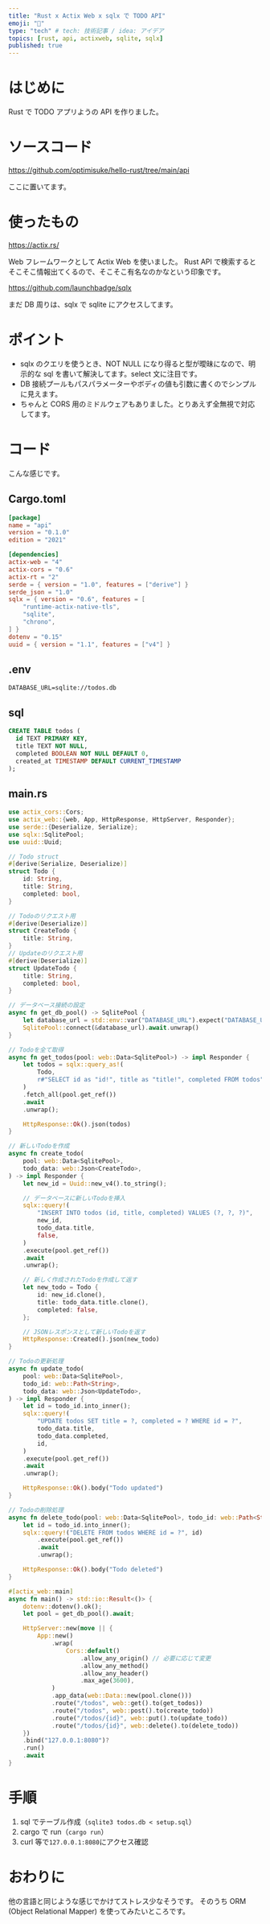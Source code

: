 ```yaml
---
title: "Rust x Actix Web x sqlx で TODO API"
emoji: "🦀"
type: "tech" # tech: 技術記事 / idea: アイデア
topics: [rust, api, actixweb, sqlite, sqlx]
published: true
---
```


# はじめに

Rust で TODO アプリようの API を作りました。

# ソースコード

https://github.com/optimisuke/hello-rust/tree/main/api

ここに置いてます。

# 使ったもの

https://actix.rs/

Web フレームワークとして Actix Web を使いました。
Rust API で検索するとそこそこ情報出てくるので、そこそこ有名なのかなという印象です。

https://github.com/launchbadge/sqlx

まだ DB 周りは、sqlx で sqlite にアクセスしてます。

# ポイント

- sqlx のクエリを使うとき、NOT NULL になり得ると型が曖昧になので、明示的な sql を書いて解決してます。select 文に注目です。
- DB 接続プールもパスパラメーターやボディの値も引数に書くのでシンプルに見えます。
- ちゃんと CORS 用のミドルウェアもありました。とりあえず全無視で対応してます。

# コード

こんな感じです。

## Cargo.toml

```toml:Cargo.toml
[package]
name = "api"
version = "0.1.0"
edition = "2021"

[dependencies]
actix-web = "4"
actix-cors = "0.6"
actix-rt = "2"
serde = { version = "1.0", features = ["derive"] }
serde_json = "1.0"
sqlx = { version = "0.6", features = [
    "runtime-actix-native-tls",
    "sqlite",
    "chrono",
] }
dotenv = "0.15"
uuid = { version = "1.1", features = ["v4"] }
```

## .env

```.env
DATABASE_URL=sqlite://todos.db
```

## sql

```sql:setup.sql
CREATE TABLE todos (
  id TEXT PRIMARY KEY,
  title TEXT NOT NULL,
  completed BOOLEAN NOT NULL DEFAULT 0,
  created_at TIMESTAMP DEFAULT CURRENT_TIMESTAMP
);
```

## main.rs

```rust:src/main.rs
use actix_cors::Cors;
use actix_web::{web, App, HttpResponse, HttpServer, Responder};
use serde::{Deserialize, Serialize};
use sqlx::SqlitePool;
use uuid::Uuid;

// Todo struct
#[derive(Serialize, Deserialize)]
struct Todo {
    id: String,
    title: String,
    completed: bool,
}

// Todoのリクエスト用
#[derive(Deserialize)]
struct CreateTodo {
    title: String,
}
// Updateのリクエスト用
#[derive(Deserialize)]
struct UpdateTodo {
    title: String,
    completed: bool,
}

// データベース接続の設定
async fn get_db_pool() -> SqlitePool {
    let database_url = std::env::var("DATABASE_URL").expect("DATABASE_URL must be set");
    SqlitePool::connect(&database_url).await.unwrap()
}

// Todoを全て取得
async fn get_todos(pool: web::Data<SqlitePool>) -> impl Responder {
    let todos = sqlx::query_as!(
        Todo,
        r#"SELECT id as "id!", title as "title!", completed FROM todos"#
    )
    .fetch_all(pool.get_ref())
    .await
    .unwrap();

    HttpResponse::Ok().json(todos)
}

// 新しいTodoを作成
async fn create_todo(
    pool: web::Data<SqlitePool>,
    todo_data: web::Json<CreateTodo>,
) -> impl Responder {
    let new_id = Uuid::new_v4().to_string();

    // データベースに新しいTodoを挿入
    sqlx::query!(
        "INSERT INTO todos (id, title, completed) VALUES (?, ?, ?)",
        new_id,
        todo_data.title,
        false,
    )
    .execute(pool.get_ref())
    .await
    .unwrap();

    // 新しく作成されたTodoを作成して返す
    let new_todo = Todo {
        id: new_id.clone(),
        title: todo_data.title.clone(),
        completed: false,
    };

    // JSONレスポンスとして新しいTodoを返す
    HttpResponse::Created().json(new_todo)
}

// Todoの更新処理
async fn update_todo(
    pool: web::Data<SqlitePool>,
    todo_id: web::Path<String>,
    todo_data: web::Json<UpdateTodo>,
) -> impl Responder {
    let id = todo_id.into_inner();
    sqlx::query!(
        "UPDATE todos SET title = ?, completed = ? WHERE id = ?",
        todo_data.title,
        todo_data.completed,
        id,
    )
    .execute(pool.get_ref())
    .await
    .unwrap();

    HttpResponse::Ok().body("Todo updated")
}

// Todoの削除処理
async fn delete_todo(pool: web::Data<SqlitePool>, todo_id: web::Path<String>) -> impl Responder {
    let id = todo_id.into_inner();
    sqlx::query!("DELETE FROM todos WHERE id = ?", id)
        .execute(pool.get_ref())
        .await
        .unwrap();

    HttpResponse::Ok().body("Todo deleted")
}

#[actix_web::main]
async fn main() -> std::io::Result<()> {
    dotenv::dotenv().ok();
    let pool = get_db_pool().await;

    HttpServer::new(move || {
        App::new()
            .wrap(
                Cors::default()
                    .allow_any_origin() // 必要に応じて変更
                    .allow_any_method()
                    .allow_any_header()
                    .max_age(3600),
            )
            .app_data(web::Data::new(pool.clone()))
            .route("/todos", web::get().to(get_todos))
            .route("/todos", web::post().to(create_todo))
            .route("/todos/{id}", web::put().to(update_todo))
            .route("/todos/{id}", web::delete().to(delete_todo))
    })
    .bind("127.0.0.1:8080")?
    .run()
    .await
}
```

# 手順

1. sql でテーブル作成（`sqlite3 todos.db < setup.sql`）
2. cargo で run（`cargo run`）
3. curl 等で`127.0.0.1:8080`にアクセス確認

# おわりに

他の言語と同じような感じでかけてストレス少なそうです。
そのうち ORM (Object Relational Mapper) を使ってみたいところです。

